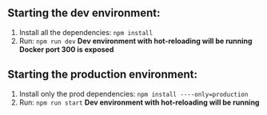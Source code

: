 ## Starting the dev environment:

1. Install all the dependencies:  ```npm install```
2. Run: ```npm run dev```
**Dev environment with hot-reloading will be running**
**Docker port 300 is exposed**

## Starting the production environment:

1. Install only the prod dependencies:  ```npm install ----only=production```
2. Run: ```npm run start```
**Dev environment with hot-reloading will be running**
